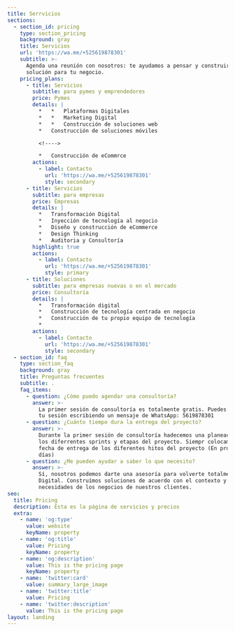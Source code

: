 ```yaml
---
title: Serrvicios
sections:
  - section_id: pricing
    type: section_pricing
    background: gray
    title: Servicios
    url: 'https://wa.me/+525619878301'
    subtitle: >-
      Agenda una reunión con nosotros: te ayudamos a pensar y construir una
      solución para tu negocio.
    pricing_plans:
      - title: Servicios
        subtitle: para pymes y emprendedores
        price: Pymes
        details: |
          *   *   Plataformas Digitales
          *   *   Marketing Digital
          *   *   Construcción de soluciones web
          *   Construcción de soluciones móviles

          <!---->

          *   Construcción de eCommrce
        actions:
          - label: Contacto
            url: 'https://wa.me/+525619878301'
            style: secondary
      - title: Servicios
        subtitle: para empresas
        price: Empresas
        details: |
          *   Transformación Digital
          *   Inyección de tecnología al negocio
          *   Diseño y construcción de eCommerce
          *   Design Thinking
          *   Auditoria y Consultoría
        highlight: true
        actions:
          - label: Contacto
            url: 'https://wa.me/+525619878301'
            style: primary
      - title: Soluciones
        subtitle: para empresas nuevas o en el mercado
        price: Consultoría
        details: |
          *   Transformación digital
          *   Construcción de tecnología centrada en negocio
          *   Construcción de tu propio equipo de tecnología
          *   
        actions:
          - label: Contacto
            url: 'https://wa.me/+525619878301'
            style: secondary
  - section_id: faq
    type: section_faq
    background: gray
    title: Preguntas frecuentes
    subtitle: .
    faq_items:
      - question: ¿Cómo puedo agendar una consultoría?
        answer: >-
          La primer sesión de consultoría es totalmente gratis. Puedes agendar
          tu sesión escribiendo un mensaje de WhatsApp: 5619878301 
      - question: ¿Cuánto tiempo dura la entrega del proyecto?
        answer: >-
          Durante la primer sesión de consultoría hadecemos una planeación de
          los diferrentes sprints y etapas del proyecto. Siempr colocamos una
          fecha de entrega de los diferentes hitos del proyecto (En promedio 60
          días)
      - question: ¿Me pueden ayudar a saber lo que necesito?
        answer: >-
          Sí, nosotros podemos darte una asesoría para volverte totalmente
          Digital. Construímos soluciones de acuerdo con el contexto y las
          necesidades de los negocios de nuestros clientes.
seo:
  title: Pricing
  description: Esta es la página de servicios y precios
  extra:
    - name: 'og:type'
      value: website
      keyName: property
    - name: 'og:title'
      value: Pricing
      keyName: property
    - name: 'og:description'
      value: This is the pricing page
      keyName: property
    - name: 'twitter:card'
      value: summary_large_image
    - name: 'twitter:title'
      value: Pricing
    - name: 'twitter:description'
      value: This is the pricing page
layout: landing
---
```

